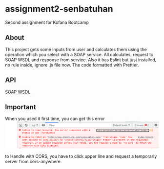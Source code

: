 # assignment2-senbatuhan

Second assignment for Kofana Bootcamp

## About

This project gets some inputs from user and calculates them using the operation which you select with a SOAP service. All calculates, request to SOAP WSDL and response from service.
Also it has Eslint but just installed, no rule inside, ignore .js file now.
The code formatted with Prettier.

## API

[SOAP WSDL](http://www.dneonline.com/calculator.asmx?WSDL)

## Important

When you used it first time, you can get this error
![error](error.png)

to Handle with CORS, you have to click upper line and request a temporariy server from cors-anywhere.
